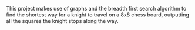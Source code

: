 This project makes use of graphs and the breadth first search algorithm to find the shortest way for a knight to travel on a 8x8 chess board, outputting all the squares the knight stops along the way.